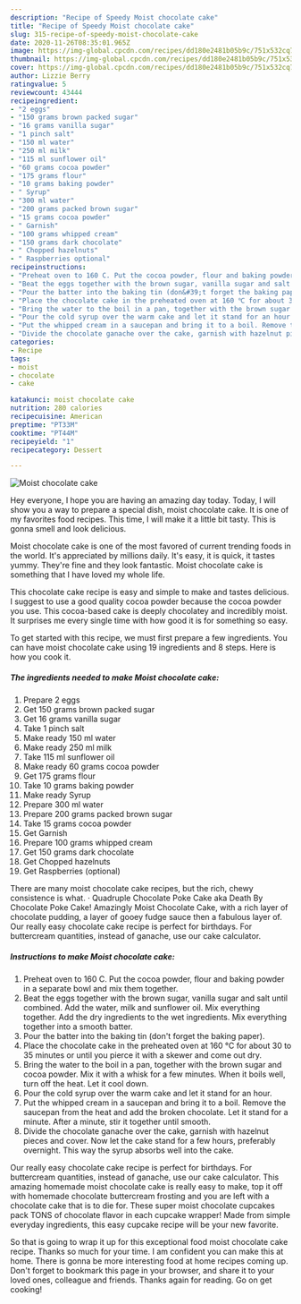 ```yaml
---
description: "Recipe of Speedy Moist chocolate cake"
title: "Recipe of Speedy Moist chocolate cake"
slug: 315-recipe-of-speedy-moist-chocolate-cake
date: 2020-11-26T08:35:01.965Z
image: https://img-global.cpcdn.com/recipes/dd180e2481b05b9c/751x532cq70/moist-chocolate-cake-recipe-main-photo.jpg
thumbnail: https://img-global.cpcdn.com/recipes/dd180e2481b05b9c/751x532cq70/moist-chocolate-cake-recipe-main-photo.jpg
cover: https://img-global.cpcdn.com/recipes/dd180e2481b05b9c/751x532cq70/moist-chocolate-cake-recipe-main-photo.jpg
author: Lizzie Berry
ratingvalue: 5
reviewcount: 43444
recipeingredient:
- "2 eggs"
- "150 grams brown packed sugar"
- "16 grams vanilla sugar"
- "1 pinch salt"
- "150 ml water"
- "250 ml milk"
- "115 ml sunflower oil"
- "60 grams cocoa powder"
- "175 grams flour"
- "10 grams baking powder"
- " Syrup"
- "300 ml water"
- "200 grams packed brown sugar"
- "15 grams cocoa powder"
- " Garnish"
- "100 grams whipped cream"
- "150 grams dark chocolate"
- " Chopped hazelnuts"
- " Raspberries optional"
recipeinstructions:
- "Preheat oven to 160 C. Put the cocoa powder, flour and baking powder in a separate bowl and mix them together."
- "Beat the eggs together with the brown sugar, vanilla sugar and salt until combined. Add the water, milk and sunflower oil. Mix everything together. Add the dry ingredients to the wet ingredients. Mix everything together into a smooth batter."
- "Pour the batter into the baking tin (don&#39;t forget the baking paper)."
- "Place the chocolate cake in the preheated oven at 160 ℃ for about 30 to 35 minutes or until you pierce it with a skewer and come out dry."
- "Bring the water to the boil in a pan, together with the brown sugar and cocoa powder. Mix it with a whisk for a few minutes. When it boils well, turn off the heat. Let it cool down."
- "Pour the cold syrup over the warm cake and let it stand for an hour."
- "Put the whipped cream in a saucepan and bring it to a boil. Remove the saucepan from the heat and add the broken chocolate. Let it stand for a minute. After a minute, stir it together until smooth."
- "Divide the chocolate ganache over the cake, garnish with hazelnut pieces and cover. Now let the cake stand for a few hours, preferably overnight. This way the syrup absorbs well into the cake."
categories:
- Recipe
tags:
- moist
- chocolate
- cake

katakunci: moist chocolate cake 
nutrition: 280 calories
recipecuisine: American
preptime: "PT33M"
cooktime: "PT44M"
recipeyield: "1"
recipecategory: Dessert

---
```



![Moist chocolate cake](https://img-global.cpcdn.com/recipes/dd180e2481b05b9c/751x532cq70/moist-chocolate-cake-recipe-main-photo.jpg)

Hey everyone, I hope you are having an amazing day today. Today, I will show you a way to prepare a special dish, moist chocolate cake. It is one of my favorites food recipes. This time, I will make it a little bit tasty. This is gonna smell and look delicious.

Moist chocolate cake is one of the most favored of current trending foods in the world. It's appreciated by millions daily. It's easy, it is quick, it tastes yummy. They're fine and they look fantastic. Moist chocolate cake is something that I have loved my whole life.

This chocolate cake recipe is easy and simple to make and tastes delicious. I suggest to use a good quality cocoa powder because the cocoa powder you use. This cocoa-based cake is deeply chocolatey and incredibly moist. It surprises me every single time with how good it is for something so easy.


To get started with this recipe, we must first prepare a few ingredients. You can have moist chocolate cake using 19 ingredients and 8 steps. Here is how you cook it.

<!--inarticleads1-->

##### The ingredients needed to make Moist chocolate cake:

1. Prepare 2 eggs
1. Get 150 grams brown packed sugar
1. Get 16 grams vanilla sugar
1. Take 1 pinch salt
1. Make ready 150 ml water
1. Make ready 250 ml milk
1. Take 115 ml sunflower oil
1. Make ready 60 grams cocoa powder
1. Get 175 grams flour
1. Take 10 grams baking powder
1. Make ready  Syrup
1. Prepare 300 ml water
1. Prepare 200 grams packed brown sugar
1. Take 15 grams cocoa powder
1. Get  Garnish
1. Prepare 100 grams whipped cream
1. Get 150 grams dark chocolate
1. Get  Chopped hazelnuts
1. Get  Raspberries (optional)


There are many moist chocolate cake recipes, but the rich, chewy consistence is what. · Quadruple Chocolate Poke Cake aka Death By Chocolate Poke Cake! Amazingly Moist Chocolate Cake, with a rich layer of chocolate pudding, a layer of gooey fudge sauce then a fabulous layer of. Our really easy chocolate cake recipe is perfect for birthdays. For buttercream quantities, instead of ganache, use our cake calculator. 

<!--inarticleads2-->

##### Instructions to make Moist chocolate cake:

1. Preheat oven to 160 C. Put the cocoa powder, flour and baking powder in a separate bowl and mix them together.
1. Beat the eggs together with the brown sugar, vanilla sugar and salt until combined. Add the water, milk and sunflower oil. Mix everything together. Add the dry ingredients to the wet ingredients. Mix everything together into a smooth batter.
1. Pour the batter into the baking tin (don&#39;t forget the baking paper).
1. Place the chocolate cake in the preheated oven at 160 ℃ for about 30 to 35 minutes or until you pierce it with a skewer and come out dry.
1. Bring the water to the boil in a pan, together with the brown sugar and cocoa powder. Mix it with a whisk for a few minutes. When it boils well, turn off the heat. Let it cool down.
1. Pour the cold syrup over the warm cake and let it stand for an hour.
1. Put the whipped cream in a saucepan and bring it to a boil. Remove the saucepan from the heat and add the broken chocolate. Let it stand for a minute. After a minute, stir it together until smooth.
1. Divide the chocolate ganache over the cake, garnish with hazelnut pieces and cover. Now let the cake stand for a few hours, preferably overnight. This way the syrup absorbs well into the cake.


Our really easy chocolate cake recipe is perfect for birthdays. For buttercream quantities, instead of ganache, use our cake calculator. This amazing homemade moist chocolate cake is really easy to make, top it off with homemade chocolate buttercream frosting and you are left with a chocolate cake that is to die for. These super moist chocolate cupcakes pack TONS of chocolate flavor in each cupcake wrapper! Made from simple everyday ingredients, this easy cupcake recipe will be your new favorite. 

So that is going to wrap it up for this exceptional food moist chocolate cake recipe. Thanks so much for your time. I am confident you can make this at home. There is gonna be more interesting food at home recipes coming up. Don't forget to bookmark this page in your browser, and share it to your loved ones, colleague and friends. Thanks again for reading. Go on get cooking!
